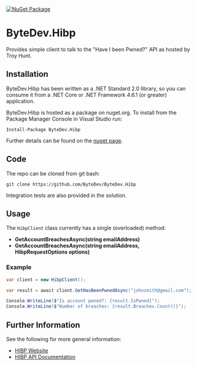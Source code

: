 [![NuGet Package](https://img.shields.io/nuget/v/ByteDev.Hibp.svg)](https://www.nuget.org/packages/ByteDev.Hibp)

# ByteDev.Hibp

Provides simple client to talk to the "Have I been Pwned?" API as hosted by Troy Hunt.

## Installation

ByteDev.Hibp has been written as a .NET Standard 2.0 library, so you can consume it from a .NET Core or .NET Framework 4.6.1 (or greater) application.

ByteDev.Hibp is hosted as a package on nuget.org.  To install from the Package Manager Console in Visual Studio run:

`Install-Package ByteDev.Hibp`

Further details can be found on the [nuget page](https://www.nuget.org/packages/ByteDev.Hibp/).

## Code

The repo can be cloned from git bash:

`git clone https://github.com/ByteDev/ByteDev.Hibp`

Integration tests are also provided in the solution.

## Usage

The `HibpClient` class currently has a single (overloaded) method:

- **GetAccountBreachesAsync(string emailAddress)**
- **GetAccountBreachesAsync(string emailAddress, HibpRequestOptions options)**

### Example

```c#
var client = new HibpClient();

var result = await client.GetHasBeenPwnedAsync("johnsmith@gmail.com");

Console.WriteLine($"Is account pwned?: {result.IsPwned}");
Console.WriteLine($"Number of breaches: {result.Breaches.Count()}");
```


## Further Information

See the following for more general information:

- [HIBP Website](https://haveibeenpwned.com/)
- [HIBP API Documentation](https://haveibeenpwned.com/API/v2)
